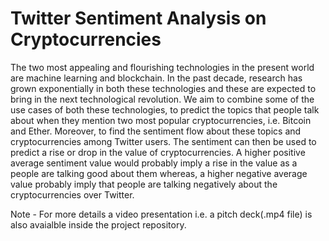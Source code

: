 # Twitter Sentiment Analysis on Cryptocurrencies
The two most appealing and flourishing technologies in the present world are machine learning and blockchain. In the past decade, research has grown exponentially in both these technologies and these are expected to bring in the next technological revolution. We aim to combine some of the use cases of both these technologies, to predict the topics that people talk about when they mention two most popular cryptocurrencies, i.e. Bitcoin and Ether. Moreover, to find the sentiment flow about these topics and cryptocurrencies among Twitter users. The sentiment can then be used to predict a rise or drop in the value of cryptocurrencies. A higher positive average sentiment value would probably imply a rise in the value as a people are talking good about them whereas, a higher negative average value probably imply
that people are talking negatively about the cryptocurrencies over Twitter.

Note - For more details a video presentation i.e. a pitch deck(.mp4 file) is also avaialble inside the project repository. 
